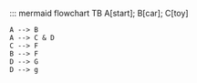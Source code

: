 
<!-- 
    TB - Top to bottom
    TD - Top-down / same as top to bottom
    BT - Bottom to top
    RL - Right to left
    LR - Left to right
 -->

::: mermaid
flowchart TB
    A[start]; B[car]; C[toy]
    
    A --> B
    A --> C & D
    C --> F
    B --> F
    D --> G
    D --> g
    